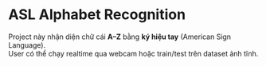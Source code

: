 # ASL Alphabet Recognition

Project này nhận diện chữ cái **A–Z** bằng **ký hiệu tay** (American Sign Language).  
User có thể chạy realtime qua webcam hoặc train/test trên dataset ảnh tĩnh.
